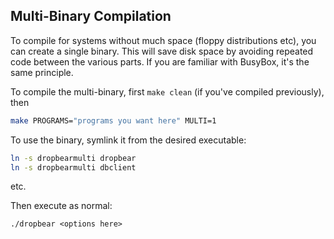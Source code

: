 ## Multi-Binary Compilation

To compile for systems without much space (floppy distributions etc), you can create a single binary.
This will save disk space by avoiding repeated code between the various parts.
If you are familiar with BusyBox, it's the same principle.

To compile the multi-binary, first `make clean` (if you've compiled previously), then

```sh
make PROGRAMS="programs you want here" MULTI=1
```

To use the binary, symlink it from the desired executable:

```sh
ln -s dropbearmulti dropbear
ln -s dropbearmulti dbclient
```
etc.

Then execute as normal:

```
./dropbear <options here>
```
